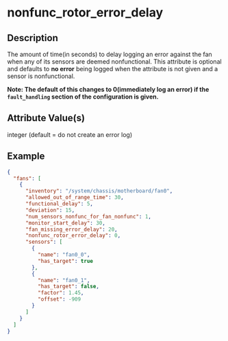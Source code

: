 # nonfunc_rotor_error_delay

## Description

The amount of time(in seconds) to delay logging an error against the fan when
any of its sensors are deemed nonfunctional. This attribute is optional and
defaults to **no error** being logged when the attribute is not given and a
sensor is nonfunctional.

**Note: The default of this changes to 0(immediately log an error) if the
`fault_handling` section of the configuration is given.**

## Attribute Value(s)

integer (default = do not create an error log)

## Example

```json
{
  "fans": [
    {
      "inventory": "/system/chassis/motherboard/fan0",
      "allowed_out_of_range_time": 30,
      "functional_delay": 5,
      "deviation": 15,
      "num_sensors_nonfunc_for_fan_nonfunc": 1,
      "monitor_start_delay": 30,
      "fan_missing_error_delay": 20,
      "nonfunc_rotor_error_delay": 0,
      "sensors": [
        {
          "name": "fan0_0",
          "has_target": true
        },
        {
          "name": "fan0_1",
          "has_target": false,
          "factor": 1.45,
          "offset": -909
        }
      ]
    }
  ]
}
```
